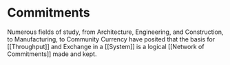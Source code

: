 # Commitments
Numerous fields of study, from Architecture, Engineering, and Construction, to Manufacturing, to Community Currency have posited that the basis for [[Throughput]] and Exchange in a [[System]] is a logical [[Network of Commitments]] made and kept. 
